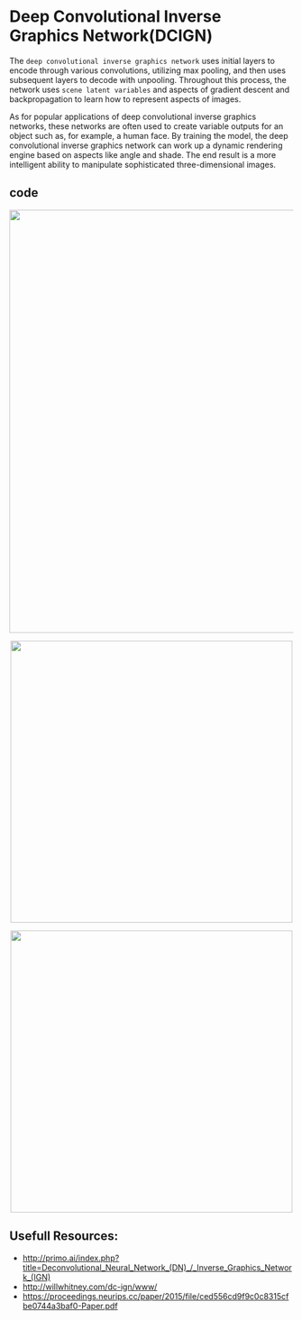 # Deep Convolutional Inverse Graphics Network(DCIGN)
The `deep convolutional inverse graphics network` uses initial layers to encode through various convolutions, utilizing max pooling, and then uses subsequent layers to decode with unpooling. Throughout this process, the network uses `scene latent variables` and aspects of gradient descent and backpropagation to learn how to represent aspects of images.

As for popular applications of deep convolutional inverse graphics networks, these networks are often used to create variable outputs for an object such as, for example, a human face. By training the model, the deep convolutional inverse graphics network can work up a dynamic rendering engine based on aspects like angle and shade. The end result is a more intelligent ability to manipulate sophisticated three-dimensional images.

## code 
<!-- [`python3 sample_keras.py`](./sample_keras.py)   -->
<!-- [`python3 sample_pytorch.py`](./sample_pytorch.py)   -->
<!-- [`python3 sample_scratch.py`](./sample_scratch.py)   -->

<p align="center">
  <img src="https://bismex.github.io/assets/images/DCIGN01.png"  width="750px">
</p>
<p align="center">
  <img src="https://camo.githubusercontent.com/b07bc66f887b69f849a0d29462bc30669f19187a08010a86cc882fd9fdb99383/687474703a2f2f692e696d6775722e636f6d2f756b6f4d5378742e676966"  width="500px">
</p>
<p align="center">
  <img src="https://encrypted-tbn0.gstatic.com/images?q=tbn:ANd9GcRL-J2DjqJ76cHOhlHtvfRW88dctdDgbfvDrA&usqp=CAU"  width="500px">
</p>

## Usefull Resources:
+ http://primo.ai/index.php?title=Deconvolutional_Neural_Network_(DN)_/_Inverse_Graphics_Network_(IGN)
+ http://willwhitney.com/dc-ign/www/
+ https://proceedings.neurips.cc/paper/2015/file/ced556cd9f9c0c8315cfbe0744a3baf0-Paper.pdf